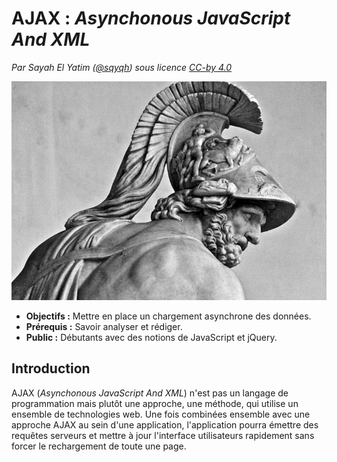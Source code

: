 # AJAX : *Asynchonous JavaScript And XML*
*Par Sayah El Yatim ([@sqyqh](https://github.com/sqyqh "GitHub - Sayah El Yatim")) sous licence [CC-by 4.0](LICENSE.md)*

![Ajax, héro des temps jadis](assets/ajax.jpg "Ajax, héro des temps jadis")

- **Objectifs :** Mettre en place un chargement asynchrone des données.
- **Prérequis :** Savoir analyser et rédiger.
- **Public :** Débutants avec des notions de JavaScript et jQuery.

## Introduction
AJAX (*Asynchonous JavaScript And XML*) n'est pas un langage de programmation mais plutôt une approche, une méthode, qui utilise un ensemble de technologies web. Une fois combinées ensemble avec une approche AJAX au sein d'une application, l'application pourra émettre des requêtes serveurs et mettre à jour l'interface utilisateurs rapidement sans forcer le rechargement de toute une page.

## 














<!-- ```JavaScript
<html>
    <head>
        <script type="text/javascript" src="jquery/jquery.js"></script>
    </head>
    <body>
        <form>
            <input type="text" placeholder="Votre recherche..." name="search" />
        </form>
        <ul id="results">
        </ul>
        <script>
            $('[name="search"]').on('input', function(){
                $.ajax({
                    url:'https://api.github.com/search/repositories',
                    type: 'get',
                    dataType: 'json',
                    data: 'q='+encodeURI($(this).val())
                }).success(function(data){
                    $('#results').html('');
                    var items = data.items;
                    items.forEach(function(el){
                        $('#results').append($('<li>').text(el.full_name));
                    });
                });
            });
        </script>
    </body>
</html>
``` -->
